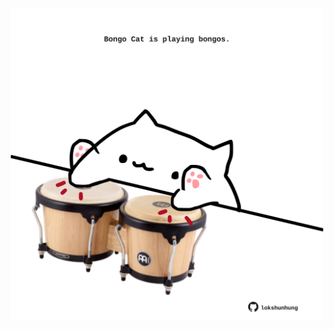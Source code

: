 <!-- built at 29/10/2023, 19:00:58 UTC -->
<p align="center">
  <img width="500" height="500" src="./ReadmeImage.svg">
</p>
